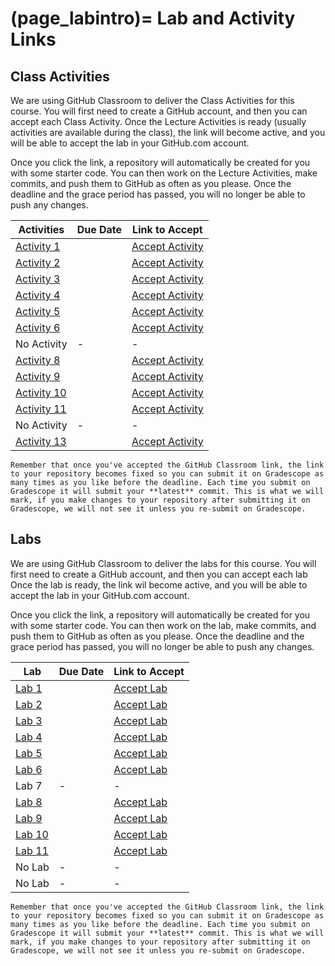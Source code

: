 (page_labintro)=
Lab and Activity Links
=======================

<head>
    <base target="_blank">
</head>

## Class Activities

We are using GitHub Classroom to deliver the Class Activities for this course.
You will first need to create a GitHub account, and then you can accept each Class Activity.
Once the Lecture Activities is ready (usually activities are available during the class), the link will become active, and you will be able to accept the lab in your GitHub.com account.

Once you click the link, a repository will automatically be created for you with some starter code.
You can then work on the Lecture Activities, make commits, and push them to GitHub as often as you please. 
Once the deadline and the grace period has passed, you will no longer be able to push any changes.

| Activities                           | Due Date | Link to Accept      |
|--------------------------------------|----------|---------------------|
| [Activity 1](class/week01/activity)  |          | [Accept Activity](https://classroom.github.com/a/kUnSuy0O) |
| [Activity 2](class/week02/activity)  |          | [Accept Activity](https://classroom.github.com/a/QcTl1q6z) |
| [Activity 3](class/week03/activity)  |          | [Accept Activity](https://classroom.github.com/a/PbTa38vx) |
| [Activity 4](class/week04/activity)  |          | [Accept Activity]() |
| [Activity 5](class/week05/activity)  |          | [Accept Activity]() |
| [Activity 6](class/week06/activity)  |          | [Accept Activity]() |
| No Activity                          | -        | -                   |
| [Activity 8](class/week08/activity)  |          | [Accept Activity]() |
| [Activity 9](class/week09/activity)  |          | [Accept Activity]() |
| [Activity 10](class/week10/activity) |          | [Accept Activity]() |
| [Activity 11](class/week11/activity) |          | [Accept Activity]() |
| No Activity                          | -        | -                   |
| [Activity 13](class/week13/activity) |          | [Accept Activity]() |

```{tip}
Remember that once you've accepted the GitHub Classroom link, the link to your repository becomes fixed so you can submit it on Gradescope as many times as you like before the deadline. Each time you submit on Gradescope it will submit your **latest** commit. This is what we will mark, if you make changes to your repository after submitting it on Gradescope, we will not see it unless you re-submit on Gradescope.
```

## Labs

We are using GitHub Classroom to deliver the labs for this course.
You will first need to create a GitHub account, and then you can accept each lab
Once the lab is ready, the link wil become active, and you will be able to accept the lab in your GitHub.com account.

Once you click the link, a repository will automatically be created for you with some starter code.
You can then work on the lab, make commits, and push them to GitHub as often as you please. 
Once the deadline and the grace period has passed, you will no longer be able to push any changes.

| Lab                     | Due Date | Link to Accept |
|-------------------------|----------|----------------|
| [Lab 1](week01/lab.md)  |          | [Accept Lab](https://classroom.github.com/a/dUtXCqtm) |
| [Lab 2](week02/lab.md)  |          | [Accept Lab](https://classroom.github.com/a/y8ByfEbn) |
| [Lab 3](week03/lab.md)  |          | [Accept Lab](https://classroom.github.com/a/LFYduWab) |
| [Lab 4](week04/lab.md)  |          | [Accept Lab](https://classroom.github.com/a/ogg7PYDU) |
| [Lab 5](week05/lab.md)  |          | [Accept Lab](https://classroom.github.com/a/vTCn19X1) |
| [Lab 6](week06/lab.md)  |          | [Accept Lab](https://classroom.github.com/a/Dv14Fkfp) |
| Lab 7                   | -        | -              |
| [Lab 8](week08/lab.md)  |          | [Accept Lab](https://classroom.github.com/a/Y0RVLrj3) |
| [Lab 9](week09/lab.md)  |          | [Accept Lab](https://classroom.github.com/a/lbaXcH0u) |
| [Lab 10](week10/lab.md) |          | [Accept Lab](https://classroom.github.com/a/1S6IPKcp) |
| [Lab 11](week11/lab.md) |          | [Accept Lab](https://classroom.github.com/a/Rd0bUR5_) |
| No Lab                  | -        | -              |
| No Lab                  | -        | -              |


```{tip}
Remember that once you've accepted the GitHub Classroom link, the link to your repository becomes fixed so you can submit it on Gradescope as many times as you like before the deadline. Each time you submit on Gradescope it will submit your **latest** commit. This is what we will mark, if you make changes to your repository after submitting it on Gradescope, we will not see it unless you re-submit on Gradescope.
```